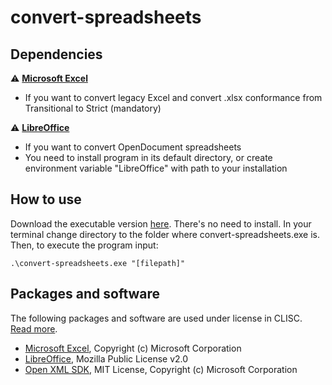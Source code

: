 # convert-spreadsheets

## Dependencies

:warning: **[Microsoft Excel](https://www.microsoft.com/en-us/microsoft-365/excel)**
* If you want to convert legacy Excel and convert .xlsx conformance from Transitional to Strict (mandatory)

:warning: **[LibreOffice](https://www.libreoffice.org/)**
* If you want to convert OpenDocument spreadsheets
* You need to install program in its default directory, or create environment variable "LibreOffice" with path to your installation

## How to use
Download the executable version [here](https://github.com/Asbjoedt/convert-spreadsheets/releases). There's no need to install. In your terminal change directory to the folder where convert-spreadsheets.exe is. Then, to execute the program input:
```
.\convert-spreadsheets.exe "[filepath]"
```

## Packages and software

The following packages and software are used under license in CLISC. [Read more](https://github.com/Asbjoedt/CLISC/wiki/Dependencies).

* [Microsoft Excel](https://www.microsoft.com/en-us/microsoft-365/excel), Copyright (c) Microsoft Corporation
* [LibreOffice](https://www.libreoffice.org/), Mozilla Public License v2.0
* [Open XML SDK](https://github.com/OfficeDev/Open-XML-SDK), MIT License, Copyright (c) Microsoft Corporation
